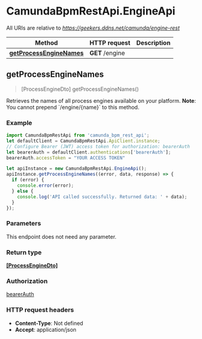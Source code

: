 # CamundaBpmRestApi.EngineApi

All URIs are relative to *https://geekers.ddns.net/camunda/engine-rest*

Method | HTTP request | Description
------------- | ------------- | -------------
[**getProcessEngineNames**](EngineApi.md#getProcessEngineNames) | **GET** /engine | 



## getProcessEngineNames

> [ProcessEngineDto] getProcessEngineNames()



Retrieves the names of all process engines available on your platform. **Note**: You cannot prepend &#x60;/engine/{name}&#x60; to this method.

### Example

```javascript
import CamundaBpmRestApi from 'camunda_bpm_rest_api';
let defaultClient = CamundaBpmRestApi.ApiClient.instance;
// Configure Bearer (JWT) access token for authorization: bearerAuth
let bearerAuth = defaultClient.authentications['bearerAuth'];
bearerAuth.accessToken = "YOUR ACCESS TOKEN"

let apiInstance = new CamundaBpmRestApi.EngineApi();
apiInstance.getProcessEngineNames((error, data, response) => {
  if (error) {
    console.error(error);
  } else {
    console.log('API called successfully. Returned data: ' + data);
  }
});
```

### Parameters

This endpoint does not need any parameter.

### Return type

[**[ProcessEngineDto]**](ProcessEngineDto.md)

### Authorization

[bearerAuth](../README.md#bearerAuth)

### HTTP request headers

- **Content-Type**: Not defined
- **Accept**: application/json

